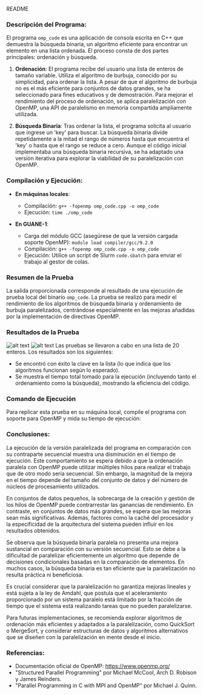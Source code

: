 README

### Descripción del Programa:

El programa `omp_code` es una aplicación de consola escrita en C++ que demuestra la búsqueda binaria, un algoritmo eficiente para encontrar un elemento en una lista ordenada. El proceso consta de dos partes principales: ordenación y búsqueda.

1. **Ordenación**: El programa recibe del usuario una lista de enteros de tamaño variable. Utiliza el algoritmo de burbuja, conocido por su simplicidad, para ordenar la lista. A pesar de que el algoritmo de burbuja no es el más eficiente para conjuntos de datos grandes, se ha seleccionado para fines educativos y de demostración. Para mejorar el rendimiento del proceso de ordenación, se aplica paralelización con OpenMP, una API de paralelismo en memoria compartida ampliamente utilizada.

2. **Búsqueda Binaria**: Tras ordenar la lista, el programa solicita al usuario que ingrese un 'key' para buscar. La búsqueda binaria divide repetidamente a la mitad el rango de números hasta que encuentra el 'key' o hasta que el rango se reduce a cero. Aunque el código inicial implementaba una búsqueda binaria recursiva, se ha adaptado una versión iterativa para explorar la viabilidad de su paralelización con OpenMP.

### Compilación y Ejecución:

-   **En máquinas locales**:

    -   Compilación: `g++ -fopenmp omp_code.cpp -o omp_code`
    -   Ejecución: `time ./omp_code`

-   **En GUANE-1**:
    -   Carga del módulo GCC (asegúrese de que la versión cargada soporte OpenMP): `module load compiler/gcc/9.2.0`
    -   Compilación: `g++ -fopenmp omp_code.cpp -o omp_code`
    -   Ejecución: Utilice un script de Slurm `code.sbatch` para enviar el trabajo al gestor de colas.

### Resumen de la Prueba

La salida proporcionada corresponde al resultado de una ejecución de prueba local del binario `omp_code`. La prueba se realizó para medir el rendimiento de los algoritmos de búsqueda binaria y ordenamiento de burbuja paralelizados, centrándose especialmente en las mejoras añadidas por la implementación de directivas OpenMP.

### Resultados de la Prueba

![alt text](image.png)
![alt text](image-1.png)
Las pruebas se llevaron a cabo en una lista de 20 enteros. Los resultados son los siguientes:

-   Se encontró con éxito la clave en la lista (lo que indica que los algoritmos funcionan según lo esperado).
-   Se muestra el tiempo total tomado para la ejecución (incluyendo tanto el ordenamiento como la búsqueda), mostrando la eficiencia del código.

### Comando de Ejecución

Para replicar esta prueba en su máquina local, compile el programa con soporte para OpenMP y mida su tiempo de ejecución:

### Conclusiones:

La ejecución de la versión paralelizada del programa en comparación con su contraparte secuencial muestra una disminución en el tiempo de ejecución. Este comportamiento se espera debido a que la ordenación paralela con OpenMP puede utilizar múltiples hilos para realizar el trabajo que de otro modo sería secuencial. Sin embargo, la magnitud de la mejora en el tiempo depende del tamaño del conjunto de datos y del número de núcleos de procesamiento utilizados.

En conjuntos de datos pequeños, la sobrecarga de la creación y gestión de los hilos de OpenMP puede contrarrestar las ganancias de rendimiento. En contraste, en conjuntos de datos más grandes, se espera que las mejoras sean más significativas. Además, factores como la caché del procesador y la especificidad de la arquitectura del sistema pueden influir en los resultados obtenidos.

Se observa que la búsqueda binaria paralela no presenta una mejora sustancial en comparación con su versión secuencial. Esto se debe a la dificultad de paralelizar eficientemente un algoritmo que depende de decisiones condicionales basadas en la comparación de elementos. En muchos casos, la búsqueda binaria es tan eficiente que la paralelización no resulta práctica ni beneficiosa.

Es crucial considerar que la paralelización no garantiza mejoras lineales y está sujeta a la ley de Amdahl, que postula que el aceleramiento proporcionado por un sistema paralelo está limitado por la fracción de tiempo que el sistema está realizando tareas que no pueden paralelizarse.

Para futuras implementaciones, se recomienda explorar algoritmos de ordenación más eficientes y adaptados a la paralelización, como QuickSort o MergeSort, y considerar estructuras de datos y algoritmos alternativos que se diseñen con la paralelización en mente desde el inicio.

### Referencias:

-   Documentación oficial de OpenMP: https://www.openmp.org/
-   "Structured Parallel Programming" por Michael McCool, Arch D. Robison y James Reinders.
-   "Parallel Programming in C with MPI and OpenMP" por Michael J. Quinn.
